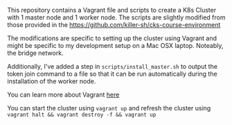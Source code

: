 This repository contains a Vagrant file and scripts to create a K8s Cluster with 1 master node and 1 worker node.
The scripts are slightly modified from those provided in the https://github.com/killer-sh/cks-course-environment

The modifications are specific to setting up the cluster using Vagrant and might be specific to my development setup on a Mac OSX laptop. Noteably, the bridge network.

Additionally, I've added a step in `scripts/install_master.sh` to output the token join command to a file so that it can be run automatically during the installation of the worker node.


You can learn more about Vagrant [here](https://learn.hashicorp.com/collections/vagrant/getting-started)

You can start the cluster using `vagrant up` and refresh the cluster using `vagrant halt && vagrant destroy -f && vagrant up`

